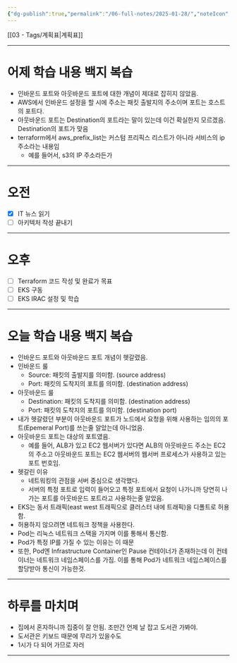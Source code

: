```yaml
---
{"dg-publish":true,"permalink":"/06-full-notes/2025-01-28/","noteIcon":""}
---
```


[[03 - Tags/계획표\|계획표]]

---
# 어제 학습 내용 백지 복습
- 인바운드 포트와 아웃바운드 포트에 대한 개념이 제대로 잡히지 않았음.
- AWS에서 인바운드 설정을 할 시에 주소는 패킷 출발지의 주소이며 포트는 호스트의 포트다.
- 아웃바운드 포트는 Destination의 포트라는 말이 있는데 이건 확실한지 모르겠음. Destination의 포트가 맞음
- terraform에서 aws_prefix_list는 커스텀 프리픽스 리스트가 아니라 서비스의 ip 주소라는 내용임
	- 예를 들어서, s3의 IP 주소라든가
---
# 오전
- [x] IT 뉴스 읽기
- [ ] 아키텍처 작성 끝내기
---
# 오후
- [ ] Terraform 코드 작성 및 완료가 목표
- [ ] EKS 구동
- [ ] EKS IRAC 설정 및 학습
---
# 오늘 학습 내용 백지 복습
- 인바운드 포트와 아웃바운드 포트 개념이 헷갈렸음.
- 인바운드 룰
	- Source: 패킷의 출발지를 의미함. (source address)
	- Port: 패킷의 도착지의 포트를 의미함. (destination address)
- 아웃바운드 룰
	- Destination: 패킷의 도착지를 의미함. (destination address)
	- Port: 패킷의 도착지의 포트를 의미함. (destination port)
- 내가 헷갈렸던 부분이 아웃바운드 포트가 노드에서 요청을 위해 사용하는 임의의 포트(Epemeral Port)를 쓰는줄 알았는데 아니었음.
- 아웃바운드 포트는 대상의 포트였음.
	- 예를 들어, ALB가 있고 EC2 웹서버가 있다면 ALB의 아웃바운드 주소는 EC2의 주소고 아웃바운드 포트는 EC2 웹서버의 웹서버 프로세스가 사용하고 있는 포트 번호임.
- 헷갈린 이유
	- 네트워킹의 관점을 서버 중심으로 생각했다.
	- 서버의 특정 포트로 입력이 들어오고 특정 포트에서 요청이 나가니까 당연히 나가는 포트를 아웃바운드 포트라고 사용하는줄 알았음.
- EKS는 동서 트래픽(east west 트래픽으로 클러스터 내에 트래픽)을 디폴트로 허용함.
- 허용하지 않으려면 네트워크 정책을 사용한다.
- Pod는 리눅스 네트워크 스택을 가지며 이를 통해서 통신함.
- Pod가 특정 IP를 가질  수 있는 이유는 이 때문
- 또한, Pod엔 Infrastructure Container인 Pause 컨테이너가 존재하는데 이 컨테이너는 네트워크 네임스페이스를 가짐. 이를 통해 Pod가 네트워크 네임스페이스를 할당받아 통신이 가능한것.
---
# 하루를 마치며
- 집에서 혼자하니까 집중이 잘 안됨. 조만간 언제 날 잡고 도서관 가봐야.
- 도서관은 키보드 때문에 무리가 있을수도 
- 1시가 다 되어 가므로 자러
---